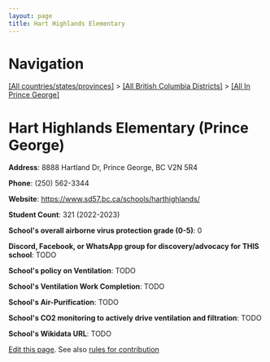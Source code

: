 ```yaml
---
layout: page
title: Hart Highlands Elementary
---
```

# Navigation

[[All countries/states/provinces]](../../..) > [[All British Columbia Districts]](../..) > [[All In Prince George]](..)

# Hart Highlands Elementary (Prince George)

**Address**: 8888 Hartland Dr, Prince George, BC V2N 5R4

**Phone**: (250) 562-3344

**Website**: <https://www.sd57.bc.ca/schools/harthighlands/>

**Student Count**: 321 (2022-2023)

**School's overall airborne virus protection grade (0-5)**: 0

**Discord, Facebook, or WhatsApp group for discovery/advocacy for THIS school**: TODO

**School's policy on Ventilation**: TODO

**School's Ventilation Work Completion**: TODO

**School's Air-Purification**: TODO

**School's CO2 monitoring to actively drive ventilation and filtration**: TODO

**School's Wikidata URL**: TODO


[Edit this page](https://github.com/ventilate-schools/BC/edit/main/./Prince_George/Hart_Highlands_Elementary.md). See also [rules for contribution](../../../contribution-rules/)